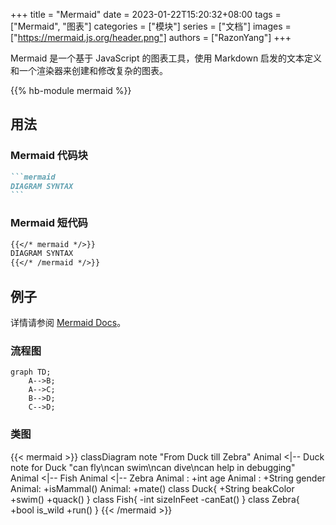 +++
title = "Mermaid"
date = 2023-01-22T15:20:32+08:00
tags = ["Mermaid", "图表"]
categories = ["模块"]
series = ["文档"]
images = ["https://mermaid.js.org/header.png"]
authors = ["RazonYang"]
+++

Mermaid 是一个基于 JavaScript 的图表工具，使用 Markdown 启发的文本定义和一个渲染器来创建和修改复杂的图表。

<!--more-->

{{% hb-module mermaid %}}

## 用法

### Mermaid 代码块

````markdown
```mermaid
DIAGRAM SYNTAX
```
````

### Mermaid 短代码

```markdown
{{</* mermaid */>}}
DIAGRAM SYNTAX
{{</* /mermaid */>}}
```

## 例子

详情请参阅 [Mermaid Docs](https://mermaid.js.org/)。

### 流程图

```mermaid
graph TD;
    A-->B;
    A-->C;
    B-->D;
    C-->D;
```

### 类图

{{< mermaid >}}
classDiagram
note "From Duck till Zebra"
Animal <|-- Duck
note for Duck "can fly\ncan swim\ncan dive\ncan help in debugging"
Animal <|-- Fish
Animal <|-- Zebra
Animal : +int age
Animal : +String gender
Animal: +isMammal()
Animal: +mate()
class Duck{
+String beakColor
+swim()
+quack()
}
class Fish{
-int sizeInFeet
-canEat()
}
class Zebra{
+bool is_wild
+run()
}
{{< /mermaid >}}
